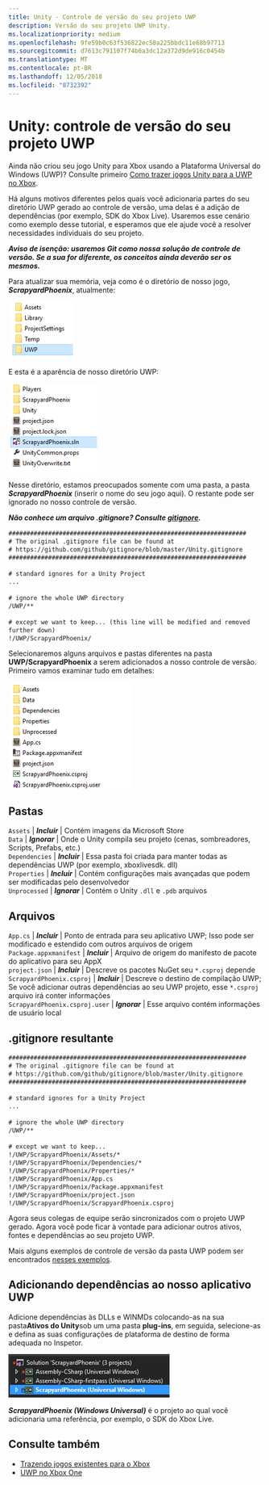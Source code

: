 ```yaml
---
title: Unity - Controle de versão do seu projeto UWP
description: Versão do seu projeto UWP Unity.
ms.localizationpriority: medium
ms.openlocfilehash: 9fe59b0c63f536822ec50a225bbdc11e68b97713
ms.sourcegitcommit: d7613c791107f74b6a3dc12a372d9de916c0454b
ms.translationtype: MT
ms.contentlocale: pt-BR
ms.lasthandoff: 12/05/2018
ms.locfileid: "8732392"
---
```

# <a name="unity-version-control-your-uwp-project"></a>Unity: controle de versão do seu projeto UWP

Ainda não criou seu jogo Unity para Xbox usando a Plataforma Universal do Windows (UWP)?  Consulte primeiro [Como trazer jogos Unity para a UWP no Xbox](development-lanes-unity.md).

Há alguns motivos diferentes pelos quais você adicionaria partes do seu diretório UWP gerado ao controle de versão, uma delas é a adição de dependências (por exemplo, SDK do Xbox Live).  Usaremos esse cenário como exemplo desse tutorial, e esperamos que ele ajude você a resolver necessidades individuais do seu projeto.

***Aviso de isenção: usaremos Git como nossa solução de controle de versão.  Se a sua for diferente, os conceitos ainda deverão ser os mesmos.***

Para atualizar sua memória, veja como é o diretório de nosso jogo, ***ScrapyardPhoenix***, atualmente:

![Pasta de destino da compilação](images/build-destination.png)

E esta é a aparência de nosso diretório UWP:

![Solução do VS da UWP](images/uwp-vs-solution.png)

Nesse diretório, estamos preocupados somente com uma pasta, a pasta ***ScrapyardPhoenix*** (inserir o nome do seu jogo aqui).  O restante pode ser ignorado no nosso controle de versão.

***Não conhece um arquivo .gitignore?  Consulte [gitignore](https://git-scm.com/docs/gitignore).***

    ##################################################################
    # The original .gitignore file can be found at
    # https://github.com/github/gitignore/blob/master/Unity.gitignore
    ##################################################################

    # standard ignores for a Unity Project
    ...

    # ignore the whole UWP directory
    /UWP/**

    # except we want to keep... (this line will be modified and removed further down)
    !/UWP/ScrapyardPhoenix/

Selecionaremos alguns arquivos e pastas diferentes na pasta **UWP/ScrapyardPhoenix** a serem adicionados a nosso controle de versão.  Primeiro vamos examinar tudo em detalhes:

![Diretório de compilação UWP](images/uwp-build-directory.png)  

## <a name="folders"></a>Pastas  

`Assets` | ***Incluir*** | Contém imagens da Microsoft Store  
`Data`   | ***Ignorar*** | Onde o Unity compila seu projeto (cenas, sombreadores, Scripts, Prefabs, etc.)  
`Dependencies` | ***Incluir*** | Essa pasta foi criada para manter todas as dependências UWP (por exemplo, xboxlivesdk. dll)  
`Properties` | ***Incluir*** | Contém configurações mais avançadas que podem ser modificadas pelo desenvolvedor  
`Unprocessed` | ***Ignorar*** | Contém o Unity `.dll` e `.pdb` arquivos  

## <a name="files"></a>Arquivos  

`App.cs` | ***Incluir*** | Ponto de entrada para seu aplicativo UWP; Isso pode ser modificado e estendido com outros arquivos de origem  
`Package.appxmanifest` | ***Incluir*** | Arquivo de origem do manifesto de pacote do aplicativo para seu AppX  
`project.json` | ***Incluir*** | Descreve os pacotes NuGet seu `*.csproj` depende  
`ScrapyardPhoenix.csproj` | ***Incluir*** | Descreve o destino de compilação UWP; Se você adicionar outras dependências ao seu UWP projeto, esse `*.csproj` arquivo irá conter informações  
`ScrapyardPhoenix.csproj.user` | ***Ignorar*** | Esse arquivo contém informações de usuário local

## <a name="resulting-gitignore"></a>.gitignore resultante

    ##################################################################
    # The original .gitignore file can be found at
    # https://github.com/github/gitignore/blob/master/Unity.gitignore
    ##################################################################

    # standard ignores for a Unity Project
    ...

    # ignore the whole UWP directory
    /UWP/**

    # except we want to keep...
    !/UWP/ScrapyardPhoenix/Assets/*
    !/UWP/ScrapyardPhoenix/Dependencies/*
    !/UWP/ScrapyardPhoenix/Properties/*
    !/UWP/ScrapyardPhoenix/App.cs
    !/UWP/ScrapyardPhoenix/Package.appxmanifest
    !/UWP/ScrapyardPhoenix/project.json
    !/UWP/ScrapyardPhoenix/ScrapyardPhoenix.csproj

Agora seus colegas de equipe serão sincronizados com o projeto UWP gerado. Agora você pode ficar à vontade para adicionar outros ativos, fontes e dependências ao seu projeto UWP.

Mais alguns exemplos de controle de versão da pasta UWP podem ser encontrados [nesses exemplos](https://bitbucket.org/Unity-Technologies/windowsstoreappssamples/overview).

## <a name="adding-dependencies-to-your-uwp-app"></a>Adicionando dependências ao nosso aplicativo UWP

Adicione dependências às DLLs e WINMDs colocando-as na sua pasta**Ativos do Unity**sob um uma pasta **plug-ins**, em seguida, selecione-as e defina as suas configurações de plataforma de destino de forma adequada no Inspetor.

![Solução UWP](images/uwp-solution.PNG)

***ScrapyardPhoenix (Windows Universal)*** é o projeto ao qual você adicionaria uma referência, por exemplo, o SDK do Xbox Live.

## <a name="see-also"></a>Consulte também
- [Trazendo jogos existentes para o Xbox](development-lanes-landing.md)
- [UWP no Xbox One](index.md)
